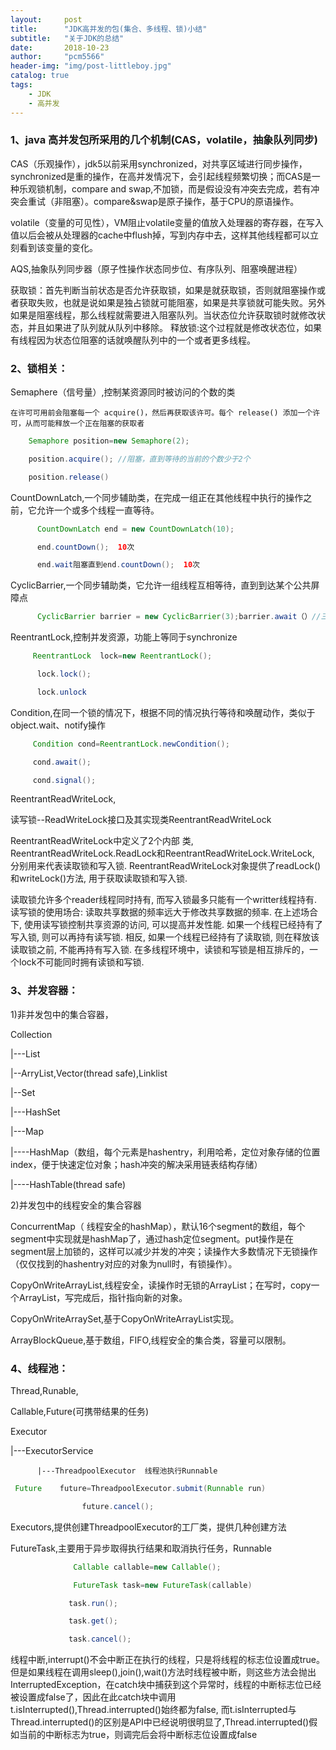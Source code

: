 ```yaml
---
layout:     post
title:      "JDK高并发的包(集合、多线程、锁)小结"
subtitle:   "关于JDK的总结"
date:       2018-10-23
author:     "pcm5566"
header-img: "img/post-littleboy.jpg"
catalog: true
tags:
    - JDK
    - 高并发
---
```

### 1、java 高并发包所采用的几个机制(CAS，volatile，抽象队列同步)

   CAS（乐观操作），jdk5以前采用synchronized，对共享区域进行同步操作，synchronized是重的操作，在高并发情况下，会引起线程频繁切换；而CAS是一种乐观锁机制，compare and swap,不加锁，而是假设没有冲突去完成，若有冲突会重试（非阻塞）。compare&swap是原子操作，基于CPU的原语操作。

   volatile（变量的可见性），VM阻止volatile变量的值放入处理器的寄存器，在写入值以后会被从处理器的cache中flush掉，写到内存中去，这样其他线程都可以立刻看到该变量的变化。

  AQS,抽象队列同步器（原子性操作状态同步位、有序队列、阻塞唤醒进程）

   获取锁：首先判断当前状态是否允许获取锁，如果是就获取锁，否则就阻塞操作或者获取失败，也就是说如果是独占锁就可能阻塞，如果是共享锁就可能失败。另外如果是阻塞线程，那么线程就需要进入阻塞队列。当状态位允许获取锁时就修改状态，并且如果进了队列就从队列中移除。
释放锁:这个过程就是修改状态位，如果有线程因为状态位阻塞的话就唤醒队列中的一个或者更多线程。



### 2、锁相关：

Semaphere（信号量）,控制某资源同时被访问的个数的类

    在许可可用前会阻塞每一个 acquire()，然后再获取该许可。每个 release() 添加一个许可，从而可能释放一个正在阻塞的获取者
```java
    Semaphore position=new Semaphore(2);

    position.acquire(); //阻塞，直到等待的当前的个数少于2个

    position.release()
```


CountDownLatch,一个同步辅助类，在完成一组正在其他线程中执行的操作之前，它允许一个或多个线程一直等待。
```java
      CountDownLatch end = new CountDownLatch(10);

      end.countDown();  10次

      end.wait阻塞直到end.countDown();  10次
```
CyclicBarrier,一个同步辅助类，它允许一组线程互相等待，直到到达某个公共屏障点
```java
      CyclicBarrier barrier = new CyclicBarrier(3);barrier.await（）//三次
```


ReentrantLock,控制并发资源，功能上等同于synchronize
```java
     ReentrantLock  lock=new ReentrantLock();

      lock.lock();

      lock.unlock
```

Condition,在同一个锁的情况下，根据不同的情况执行等待和唤醒动作，类似于object.wait、notify操作
```java
     Condition cond=ReentrantLock.newCondition();

     cond.await();

     cond.signal();
```
ReentrantReadWriteLock,

读写锁--ReadWriteLock接口及其实现类ReentrantReadWriteLock

ReentrantReadWriteLock中定义了2个内部 类, ReentrantReadWriteLock.ReadLock和ReentrantReadWriteLock.WriteLock, 分别用来代表读取锁和写入锁. ReentrantReadWriteLock对象提供了readLock()和writeLock()方法, 用于获取读取锁和写入锁.

读取锁允许多个reader线程同时持有, 而写入锁最多只能有一个writter线程持有.
读写锁的使用场合: 读取共享数据的频率远大于修改共享数据的频率. 在上述场合下, 使用读写锁控制共享资源的访问, 可以提高并发性能.
如果一个线程已经持有了写入锁, 则可以再持有读写锁. 相反, 如果一个线程已经持有了读取锁, 则在释放该读取锁之前, 不能再持有写入锁.
在多线程环境中，读锁和写锁是相互排斥的，一个lock不可能同时拥有读锁和写锁.
### 3、并发容器：

1)非并发包中的集合容器，

Collection

|---List

|--ArryList,Vector(thread safe),Linklist

|--Set

|---HashSet

|---Map

|----HashMap（数组，每个元素是hashentry，利用哈希，定位对象存储的位置index，便于快速定位对象；hash冲突的解决采用链表结构存储）

|----HashTable(thread safe)

2)并发包中的线程安全的集合容器

  ConcurrentMap（ 线程安全的hashMap），默认16个segment的数组，每个segment中实现就是hashMap了，通过hash定位segment。put操作是在segment层上加锁的，这样可以减少并发的冲突；读操作大多数情况下无锁操作（仅仅找到的hashentry对应的对象为null时，有锁操作）。

  CopyOnWriteArrayList,线程安全，读操作时无锁的ArrayList；在写时，copy一个ArrayList，写完成后，指针指向新的对象。

  CopyOnWriteArraySet,基于CopyOnWriteArrayList实现。

  ArrayBlockQueue,基于数组，FIFO,线程安全的集合类，容量可以限制。

### 4、线程池：

Thread,Runable,

Callable,Future(可携带结果的任务)

Executor

   |---ExecutorService

          |---ThreadpoolExecutor  线程池执行Runnable
```java
 Future    future=ThreadpoolExecutor.submit(Runnable run)

                future.cancel();

 ```

Executors,提供创建ThreadpoolExecutor的工厂类，提供几种创建方法

FutureTask,主要用于异步取得执行结果和取消执行任务，Runnable
```java
              Callable callable=new Callable();

              FutureTask task=new FutureTask(callable)

             task.run();

             task.get();

             task.cancel();
```
线程中断,interrupt()不会中断正在执行的线程，只是将线程的标志位设置成true。但是如果线程在调用sleep(),join(),wait()方法时线程被中断，则这些方法会抛出InterruptedException，在catch块中捕获到这个异常时，线程的中断标志位已经被设置成false了，因此在此catch块中调用t.isInterrupted(),Thread.interrupted()始终都为false, 而t.isInterrupted与Thread.interrupted()的区别是API中已经说明很明显了,Thread.interrupted()假如当前的中断标志为true，则调完后会将中断标志位设置成false
